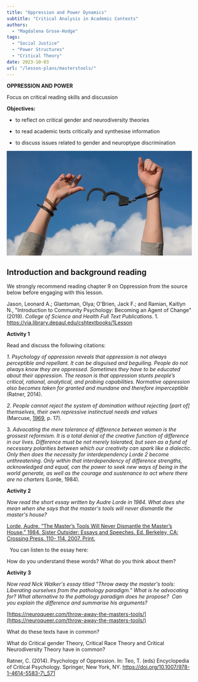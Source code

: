 ```yaml
---
title: "Oppression and Power Dynamics"
subtitle: "Critical Analysis in Academic Contexts"
authors:
  - "Magdalena Grose-Hodge"
tags:
  - "Social Justice"
  - "Power Structures"
  - "Critical Theory"
date: 2023-10-03
url: "/lesson-plans/masterstools/"
---
```


**OPPRESSION AND POWER**  

Focus on critical reading skills and discussion

**Objectives:**

- to reflect on critical gender and neurodiversity theories

- to read academic texts critically and synthesise information

- to discuss issues related to gender and neuroptype discrimination

![hands breaking hancuffs](../images/freedom-1886402_640.webp)

## **Introduction and background reading** 

We strongly recommend reading chapter 9 on Oppression from the source below before engaging with this lesson.

Jason, Leonard A.; Glantsman, Olya; O'Brien, Jack F.; and Ramian, Kaitlyn N., "Introduction to Community Psychology: Becoming an Agent of Change" (2019). _College of Science and Health Full Text Publications_. 1. https://via.library.depaul.edu/cshtextbooks/1Lesson  


**Activity 1** 

Read and discuss the following citations:  

_1\. Psychology of oppression reveals that oppression is not always perceptible and repellant. It can be disguised and beguiling. People do not always know they are oppressed. Sometimes they have to be educated about their oppression. The reason is that oppression stunts people’s critical, rational, analytical, and probing capabilities. Normative oppression also becomes taken for granted and mundane and therefore imperceptible_ (Ratner, 2014).

_2\. People cannot reject the system of domination without rejecting \[part of\] themselves, their own repressive instinctual needs and values_ (Marcuse, [1969](https://link.springer.com/referenceworkentry/10.1007/978-1-4614-5583-7_571#ref-CR161164 "Marcuse, H. (1969). An essay on liberation. Boston, MA: Beacon Press."), p. 17).

3. _Advocating the mere tolerance of difference between women is the grossest reformism. It is a total denial of the creative function of difference in our lives. Difference must be not merely tolerated, but seen as a fund of necessary polarities between which our creativity can spark like a dialectic. Only then does the necessity for interdependency Lorde 2 become unthreatening. Only within that interdependency of difference strengths, acknowledged and equal, can the power to seek new ways of being in the world generate, as well as the courage and sustenance to act where there are no charters_ (Lorde, 1984)_._

**Activity 2**   

_Now read the short essay written by Audre Lorde in 1984. What does she mean when she says that the master's tools will never dismantle the master's house?_

[Lorde, Audre. “The Master’s Tools Will Never Dismantle the Master’s House.” 1984. Sister Outsider: Essays and Speeches. Ed. Berkeley, CA: Crossing Press. 110- 114. 2007. Print.](https://collectiveliberation.org/wp-content/uploads/2013/01/Lorde_The_Masters_Tools.pdf)  

  You can listen to the essay here:

How do you understand these words? What do you think about them?

**Activity 3** 

_Now read Nick Walker's essay titled "Throw away the master's tools: Liberating ourselves from the pathology paradigm." What is he advocating for? What alternative to the pathology paradigm does he propose?  Can you explain the difference and summarise his arguments?_

[https://neuroqueer.com/throw-away-the-masters-tools/](https://neuroqueer.com/throw-away-the-masters-tools/)

What do these texts have in common?

What do Critical gender Theory, Critical Race Theory and Critical Neurodiversity Theory have in common?

Ratner, C. (2014). Psychology of Oppression. In: Teo, T. (eds) Encyclopedia of Critical Psychology. Springer, New York, NY. https://doi.org/10.1007/978-1-4614-5583-7\_571